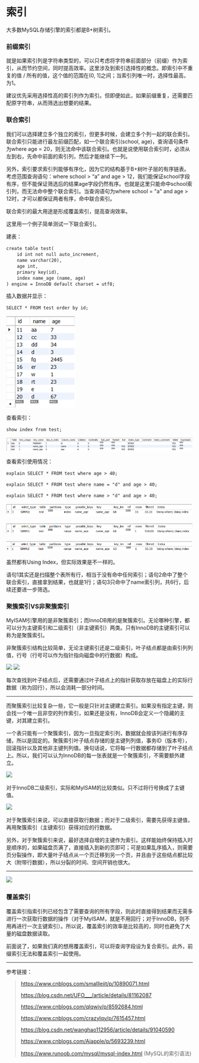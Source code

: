 # 索引

大多数MySQL存储引擎的索引都是B+树索引。

### 前缀索引

就是如果索引列是字符串类型的，可以只考虑将字符串前面部分（前缀）作为索引，从而节约空间，同时提高效率。这里涉及到索引选择性的概念。即索引中不重复的值 / 所有的值，这个值的范围在(0, 1]之间；当索引列唯一时，选择性最高，为1。

建议优先采用选择性高的索引列作为索引。但即便如此，如果前缀重复，还需要匹配原字符串，从而筛选出想要的结果。

### 联合索引

我们可以选择建立多个独立的索引，但更多时候，会建立多个列一起的联合索引。联合索引只能进行最左前缀匹配，如一个联合索引(school, age)，查询语句条件为where age = 20，则无法命中该联合索引。也就是说使用联合索引时，必须从左到右，先命中前面的索引列，然后才能继续下一列。

另外，索引要求索引列能够有序化，因为它的结构基于B+树叶子层的有序链表。考虑范围查询语句：where school > “a” and age > 12，我们能保证school字段有序，但不能保证筛选后的结果age字段仍然有序。也就是这里只能命中school索引列，而无法命中整个联合索引。当查询语句为where school = "a" and age > 12时，才可以都保证两者有序，命中联合索引。

联合索引的最大用途是形成覆盖索引，提高查询效率。

这里用一个例子简单测试一下联合索引。

建表：

``` mysql
create table test(
	id int not null auto_increment,
    name varchar(20),
    age int,
    primary key(id),
    index name_age (name, age)
) engine = InnoDB default charset = utf8;
```

插入数据并显示：

``` mysql
SELECT * FROM test order by id;
```

<img src="./imgs/test1.png" style="margin-left:0;" />

查看索引：

``` mysql
show index from test;
```

![](./imgs/index.png)

查看索引使用情况：

``` mysql
explain SELECT * FROM test where age > 40;
```

``` mysql
explain SELECT * FROM test where name = "d" and age > 40;
```

``` mysql
explain SELECT * FROM test where name > "d" and age > 40;
```

![](./imgs/sql1.png)

![](./imgs/sql2.png)

![](./imgs/sql3.png)

虽然都有Using Index，但实际效果是不一样的。

语句1其实还是扫描整个表所有行，相当于没有命中任何索引；语句2命中了整个联合索引，直接拿到结果，也就是1行；语句3只命中了name索引列，共6行，后续还要进一步筛选。

### 聚簇索引VS非聚簇索引

MyISAM引擎用的是非聚簇索引；而InnoDB用的是聚簇索引。无论哪种引擎，都可以分为主键索引和二级索引（非主键索引）两类。只有InnoDB的主键索引可以称为是聚簇索引。

非聚簇索引结构比较简单，无论主键索引还是二级索引，叶子结点都是由索引列列值，行号（行号可以作为指针指向磁盘中的行数据）构成。

<img src="https://images2015.cnblogs.com/blog/820365/201607/820365-20160721212101341-352690664.png" style="margin-left:0;" />

<img src="https://images2015.cnblogs.com/blog/820365/201607/820365-20160721212114544-935245812.png" style="margin-left:0;" />

每次查找到叶子结点后，还需要通过叶子结点上的指针获取存放在磁盘上的实际行数据（称为回行），所以会消耗一部分时间。

------

而聚簇索引比较复杂一些，它一般是只针对主键建立索引。如果没有指定主键，则会找一个唯一且非空的列作索引，如果还是没有，InnoDB会定义一个隐藏的主键，对其建立索引。

一个表只能有一个聚簇索引，因为一旦指定索引列，数据就会按该列进行有序存储，所以是固定的。聚簇索引叶子结点存储的是主键列列值，事务ID（版本号），回滚指针以及其他非主键列列值。换句话说，它将每一行数据都存储到了叶子结点上。所以，我们可以认为InnoDB的每一张表就是一个聚簇索引，不需要额外建立。

<img src="https://images2015.cnblogs.com/blog/820365/201607/820365-20160721212130747-1066064623.png" style="margin-left:0;" />

对于InnoDB二级索引，实际和MyISAM的比较类似。只不过将行号换成了主键值。

<img src="https://images2015.cnblogs.com/blog/820365/201607/820365-20160721212143044-382441898.png" style="margin-left:0;" />

对于聚簇索引来说，可以直接获取行数据；而对于二级索引，需要先获得主键值，再用聚簇索引（主键索引）获得对应的行数据。

另外，对于聚簇索引来说，最好选择自增的主键作为索引。这样能始终保持插入时是顺序的，如果磁盘页满了，直接插入到新的页即可；可是如果乱序插入，则需要页分裂操作，即大量叶子结点从一个页迁移到另一个页，并且由于这些结点都比较大（附带行数据），所以分裂的时间、空间开销也很大。

------

<img src="https://images2015.cnblogs.com/blog/820365/201607/820365-20160721212153716-43964677.png" style="margin-left:0;" />

### 覆盖索引

覆盖索引指索引列已经包含了需要查询的所有字段，则此时直接得到结果而无需多进行一次获取行数据的操作（对于MyISAM，就是不用回行；对于InnoDB，则不用再进行一次主键索引）。所以说，覆盖索引的效率是比较高的，同时也避免了大量的磁盘数据读取。

前面说了，如果我们真的想用覆盖索引，可以将查询字段设为复合索引。此外，前缀索引无法和覆盖索引一起使用。

------

参考链接：

> https://www.cnblogs.com/smallleiit/p/10890071.html
>
> https://blog.csdn.net/UFO___/article/details/81162087
>
> https://www.cnblogs.com/qlqwjy/p/8592684.html
>
> https://www.cnblogs.com/crazylqy/p/7615457.html
>
> https://blog.csdn.net/wanghao112956/article/details/91040590
>
> https://www.cnblogs.com/Aiapple/p/5693239.html
>
> https://www.runoob.com/mysql/mysql-index.html (MySQL的索引语法)
